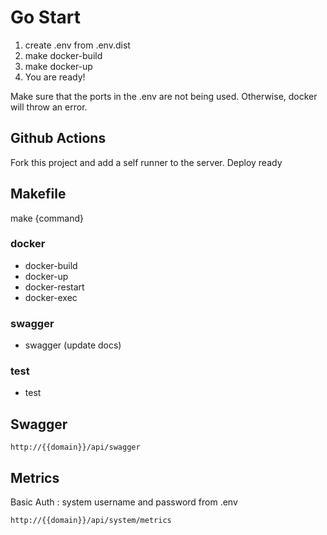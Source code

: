 # Go Start


1. create .env from .env.dist
2. make docker-build
3. make docker-up
4. You are ready!

Make sure that the ports in the .env are not being used. Otherwise, docker will throw an error.

## Github Actions
Fork this project and add a self runner to the server. Deploy ready

## Makefile

make {command}

### docker

- docker-build
- docker-up
- docker-restart
- docker-exec

### swagger

- swagger (update docs)

### test

- test
  
## Swagger

```
http://{{domain}}/api/swagger
```

## Metrics

Basic Auth : system username and password from .env  

```
http://{{domain}}/api/system/metrics
```